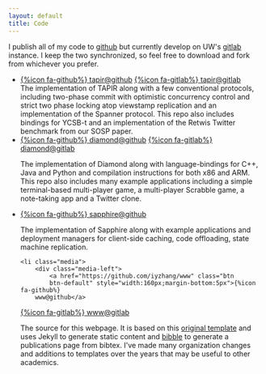 ```yaml
---
layout: default
title: Code
---
```


I publish all of my code to [github](https://github.com/iyzhang) but
currently develop on UW's
[gitlab](https://gitlab.cs.washington.edu/u/iyzhang) instance. I keep
the two synchronized, so feel free to download and fork from whichever
you prefer.

<ul class="media-list">
    <li class="media">
        <div class="media-left">
            <a href="https://github.com/UWSysLab/tapir" class="btn btn-default" style="width:160px;margin-bottom:5px">{%icon fa-github%} tapir@github</a>
            <a href="https://gitlab.cs.washington.edu/syslab/tapir" class="btn btn-default" style="width:160px">{%icon fa-gitlab%} tapir@gitlab</a>
	</div>
	<div class="media-body">
The implementation of TAPIR along with a few conventional protocols,
including two-phase commit with optimistic concurrency control and
strict two phase locking atop viewstamp replication and an
implementation of the Spanner protocol.  This repo also includes
bindings for YCSB-t and an implementation of the Retwis Twitter
benchmark from our SOSP paper.
</div>
</li>

<li class="media">
<div class="media-left">
    <a href="https://github.com/UWSysLab/diamond" class="btn
		btn-default" style="width:160px; margin-bottom:5px">{%icon fa-github%}
		    diamond@github</a>
    <a href="https://gitlab.cs.washington.edu/syslab/diamond-src" class="btn
		btn-default" style="width:160px">{%icon fa-gitlab%} diamond@gitlab</a>
</div>
<div class="media-body">

The implementation of Diamond along with language-bindings for C++,
Java and Python and compilation instructions for both x86 and
ARM. This repo also includes many example applications including a
simple terminal-based multi-player game, a multi-player Scrabble game,
a note-taking app and a Twitter clone.  </div> </li>

<li class="media">
<div class="media-left">
    <a href="https://github.com/UWSysLab/Sapphire" class="btn
		btn-default" style="width:160px">{%icon fa-github%} sapphire@github</a>
    </div>
	<div class="media-body">

The implementation of Sapphire along with example applications and
deployment managers for client-side caching, code offloading, state
machine replication.  </div> </li>

    <li class="media">
		<div class="media-left">
            <a href="https://github.com/iyzhang/www" class="btn
		    btn-default" style="width:160px;margin-bottom:5px">{%icon fa-github%}
		www@github</a>
<a href="https://gitlab.cs.washington.edu/iyzhang/www" class="btn
		btn-default" style="width:160px">{%icon fa-gitlab%} www@gitlab</a>
	</div>
	<div class="media-body">
The source for this webpage. It is based on this
<a href="https://github.com/uwsampa/research-group-web">original template</a> and uses Jekyll to generate static content and  <a href="https://github.com/sampsyo/bibble">bibble</a> to generate a publications page from bibtex.  I've made many organization changes and additions to templates over the years that may be useful to other academics.
</div>
</li>
</ul>


